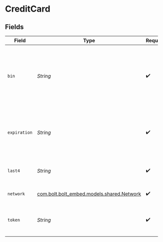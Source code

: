 # CreditCard


## Fields

| Field                                                                                                                 | Type                                                                                                                  | Required                                                                                                              | Description                                                                                                           | Example                                                                                                               |
| --------------------------------------------------------------------------------------------------------------------- | --------------------------------------------------------------------------------------------------------------------- | --------------------------------------------------------------------------------------------------------------------- | --------------------------------------------------------------------------------------------------------------------- | --------------------------------------------------------------------------------------------------------------------- |
| `bin`                                                                                                                 | *String*                                                                                                              | :heavy_check_mark:                                                                                                    | The Bank Identification Number for the credit card. This is typically the first 4-6 digits of the credit card number. | 411111                                                                                                                |
| `expiration`                                                                                                          | *String*                                                                                                              | :heavy_check_mark:                                                                                                    | The expiration date of the credit card. TODO TO MAKE EXPIRATION REUSABLE                                              | 2025-03                                                                                                               |
| `last4`                                                                                                               | *String*                                                                                                              | :heavy_check_mark:                                                                                                    | The last 4 digits of the credit card number.                                                                          | 1004                                                                                                                  |
| `network`                                                                                                             | [com.bolt.bolt_embed.models.shared.Network](../../models/shared/Network.md)                                           | :heavy_check_mark:                                                                                                    | The credit card network.                                                                                              | visa                                                                                                                  |
| `token`                                                                                                               | *String*                                                                                                              | :heavy_check_mark:                                                                                                    | The Bolt token associated to the credit card.                                                                         | a1B2c3D4e5F6G7H8i9J0k1L2m3N4o5P6Q7r8S9t0                                                                              |